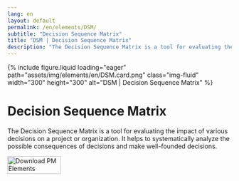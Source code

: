 ```yaml
---
lang: en
layout: default
permalink: /en/elements/DSM/
subtitle: "Decision Sequence Matrix"
title: "DSM | Decision Sequence Matrix"
description: "The Decision Sequence Matrix is a tool for evaluating the impact of various decisions on a project or organization. It helps to systematically analyze the possible consequences of decisions and make well-founded decisions."
---
```


{% include figure.liquid loading="eager" path="assets/img/elements/en/DSM.card.png" class="img-fluid" width="300" height="300" alt="DSM | Decision Sequence Matrix" %}

# Decision Sequence Matrix

The Decision Sequence Matrix is a tool for evaluating the impact of various decisions on a project or organization. It helps to systematically analyze the possible consequences of decisions and make well-founded decisions.

<a href="https://apps.apple.com/app/apple-store/id6738084498?pt=127441684&ct=website&mt=8">
  <img src="{{ "assets/img/en/appstore.png" | relative_url }}" width="120" height="40" alt="Download PM Elements">
</a>
